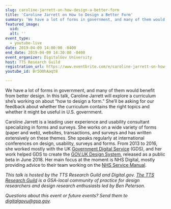 ```yaml
---
slug: caroline-jarrett-on-how-design-a-better-form
title: 'Caroline Jarrett on How to Design a Better Form'
summary: 'We have a lot of forms in government, and many of them would benefit from better design&#46; In this talk, Caroline Jarrett will explore a curriculum she’s working on about “how to design a form&#46;” '
featured_image: 
  uid: 
  alt: ''
event_type: 
  - youtube-live
date: 2019-04-09 14:00:00 -0400
end_date: 2019-04-09 14:30:00 -0400
event_organizer: DigitalGov University
host: TTS Research Guild
registration_url: https://www.eventbrite.com/e/caroline-jarrett-on-how-to-design-a-better-form-registration-58448034645
youtube_id: Br5O0hAaqt8

---
```


We have a lot of forms in government, and many of them would benefit from better design. In this talk, Caroline Jarrett will explore a curriculum she’s working on about “how to design a form.” She’ll be asking for our feedback about whether the curriculum contains the right topics and whether it might be useful in U.S. government.

Caroline Jarrett is a leading user experience and usability consultant specializing in forms and surveys. She works on a wide variety of forms (paper and web), websites, transactions, and surveys and has written extensively on these themes. She speaks regularly at international conferences on design, usability, surveys and forms. From 2013 to 2016, she worked mostly with the UK [Government Digital Service](https://gds.blog.gov.uk/about/) (GDS), and her work helped GDS to create the [GOV.UK Design System](https://design-system.service.gov.uk/), released as a public beta in June 2018. Her main focus at the moment is NHS Digital, mostly providing advice to their team working on the [NHS Service Manual](https://beta.nhs.uk/service-manual/).

*This talk is hosted by the TTS Research Guild and Digital.gov. [The TTS Research Guild](https://github.com/18F/g-research) is a GSA-local community of practice for design researchers and design research enthusiasts led by Ben Peterson.*

*Questions about this event or future events? Send them to [digitalgovu@gsa.gov](mailto:digitalgovu@gsa.gov).* 
